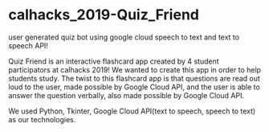 # calhacks_2019-Quiz_Friend
user generated quiz bot using google cloud speech to text and text to speech API!

Quiz Friend is an interactive flashcard app created by 4 student participators at calhacks 2019!
We wanted to create this app in order to help students study. The twist to this flashcard app is that questions
are read out loud to the user, made possible by Google Cloud API, and the user is able to answer the question
verbally, also made possible by Google Cloud API.

We used Python, Tkinter, Google Cloud API(text to speech, speech to text) as our technologies.
